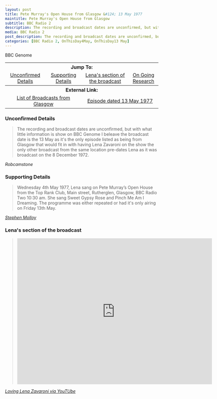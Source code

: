 ```yaml
---
layout: post
title: Pete Murray's Open House from Glasgow &#124; 13 May 1977
maintitle: Pete Murray's Open House from Glasgow
subtitle: BBC Radio 2
description: The recording and broadcast dates are unconfirmed, but with what little information is show on BBC Genome I beleave the broadcast date is the 13 May as it's the only episode listed as being from Glasgow that would fit in with having Lena Zavaroni on the show the only other broadcast from the same location pre-dates Lena as it was broadcast on the 8 December 1972.
media: BBC Radio 2
post_description: The recording and broadcast dates are unconfirmed, but with what little information is show on BBC Genome I beleave the broadcast date is the 13 May as it's the only episode listed as being from Glasgow that would fit in with having Lena Zavaroni on the show the only other broadcast from the same location pre-dates Lena as it was broadcast on the 8 December 1972.
categories: [BBC Radio 2, OnThisDay4May, OnThisDay13 May]
---
```


<table>
<tr align="center">
<th colspan="4">Jump To:</th>
</tr>

<tr align="center">
<td><a href="#unconfirmed-details">Unconfirmed Details</a></td>
<td><a href="#supporting-details">Supporting Details</a></td>
<td><a href="#lenas-section-of-the-broadcast">Lena's section of the broadcast</a></td>
<td><a href="#research-is-on-going-and-hopefully-i-will-be-able-to-add-more-details">On Going Research</a></td>
</tr>

<tr align="center">
<th colspan="4">External Link:</th>
</tr>
<tr align="center">
<hd>BBC Genome</hd>
<td colspan="2" style="width:50%;"><a href="https://genome.ch.bbc.co.uk/search/0/20?adv=0&q=Pete+Murray%27s+Open+House+Glasgow&media=all&yf=1923&yt=2009&mf=1&mt=12&tf=00%3A00&tt=00%3A00#search">List of Broadcasts from Glasgow</a></td>
<td colspan="2" style="width:50%;"><a href="https://genome.ch.bbc.co.uk/13d48fe2da014be98a9f53c533e40a1d">Episode dated 13 May 1977</a></td>
</tr>
</table>

### Unconfirmed Details
> The recording and broadcast dates are unconfirmed, but with what little information is show on BBC Genome I beleave the broadcast date is the 13 May as it's the only episode listed as being from Glasgow that would fit in with having Lena Zavaroni on the show the only other broadcast from the same location pre-dates Lena as it was broadcast on the 8 December 1972.

<cite>Robcamstone</cite>

### Supporting Details
> Wednesday 4th May 1977, Lena sang on Pete Murray’s Open House from the Top Rank Club, Main street, Rutherglen, Glasgow, BBC Radio Two  10:30 am. She sang Sweet Gypsy Rose and Pinch Me Am I Dreaming. The programme was either repeated or had it's only airing on Friday 13th May.

<cite>[Stephen Molloy](https://github.com/StephenMolloy1)</cite>

### Lena's section of the broadcast
> <div class="responsive-video"><iframe width="640px" height="480px" src="https://www.youtube.com/embed/8cY19mlluSY?rel=0showinfo=1" frameborder="0" allowfullscreen=""></iframe></div>

<cite>[Loving Lena Zavaroni via YouTUbe](https://www.youtube.com/channel/UCzavGl0gV4T5qOH5yRW8ONQ)</cite>

<style>
.dt-published {display: none;}
.post-meta:after {content: "Recorded on 4 May 1977 and broadcast on BBC Radio 2 on 13 May 1997 at 9.02PM";}
.height-adjust1 {width:auto; height:350px;}
.height-adjust2 {width:auto; height:307px;}
</style>


